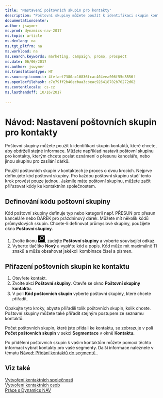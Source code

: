 ```yaml
---
title: "Nastavení poštovních skupin pro kontakty"
description: "Poštovní skupiny můžete použít k identifikaci skupin kontaktů, které chcete, aby obdrželi stejné informace, například marketingové kampaně a promo akce."
documentationcenter: 
author: jswymer
ms.prod: dynamics-nav-2017
ms.topic: article
ms.devlang: na
ms.tgt_pltfrm: na
ms.workload: na
ms.search.keywords: marketing, campaign, promo, prospect
ms.date: 06/06/2017
ms.author: jswymer
ms.translationtype: HT
ms.sourcegitcommit: 4fefaef7380ac10836fcac404eea006f55d8556f
ms.openlocfilehash: c7e79ff2b40ecbaa3cbeac926418702b70272d62
ms.contentlocale: cs-cz
ms.lasthandoff: 10/16/2017

---
```

# <a name="how-to-set-up-mailing-groups-for-contacts"></a>Návod: Nastavení poštovních skupin pro kontakty
Poštovní skupiny můžete použít k identifikaci skupin kontaktů, které chcete, aby obdrželi stejné informace. Můžete například nastavit poštovní skupinu pro kontakty, kterým chcete poslat oznámení o přesunu kanceláře, nebo jinou skupinu pro zasílání dárků.

Použití poštovních skupin v kontaktech je proces o dvou krocích. Nejprve definujete kód poštovní skupiny. Pro každou poštovní skupinu stačí tento krok provést pouze jednou. Jakmile máte poštovní skupinu, můžete začít přiřazovat kódy ke kontaktním společnostem.

## <a name="to-define-mailing-group-codes"></a>Definování kódu poštovní skupiny
Kód poštovní skupiny definuje typ nebo kategorii např. PŘESUN pro přesun kanceláře nebo DÁREK pro prázdninový dárek. Můžete mít několik kódů průmyslových skupin. Chcete-li definovat průmyslové skupiny, použijete okno **Poštovní skupiny**.

1. Zvolte ikonu ![Vyhledat stránku nebo sestavu](media/ui-search/search_small.png "Ikona Vyhledat stránku nebo sestavu"), zadejte **Poštovní skupiny** a vyberte související odkaz.
2. Vyberte tlačítko **Nový** a vyplňte kód a popis. Kód může mít maximálně 11 znaků a může obsahovat jakékoli kombinace čísel a písmen.

## <a name="AssignMailGroupContact"></a> Přiřazení poštovních skupin ke kontaktu
1. Otevřete kontakt.
2. Zvolte akci **Poštovní skupiny**. Otevře se okno **Poštovní skupiny kontaktu**.
3. V poli **Kód poštovních skupin** vyberte poštovní skupiny, které chcete přiřadit.

Opakujte tyto kroky, abyste přiřadili tolik poštovních skupin, kolik chcete. Poštovní skupiny můžete také přiřadit stejným postupem ze seznamu kontaktů.

Počet poštovních skupin, které jste přidali ke kontaktu, se zobrazuje v poli **Počet poštovních skupin** v sekci **Segmentace** v okně **Kontaktu**.

Po přidělení poštovních skupin k vašim kontaktům můžete pomocí těchto informací vybrat kontakty pro vaše segmenty. Další informace naleznete v tématu [Návod: Přidání kontaktů do segmentů.](marketing-add-contact-segment.md).

## <a name="see-also"></a>Viz také
[Vytvoření kontaktních společností](marketing-create-contact-companies.md)  
[Vytvoření kontaktních osob](marketing-create-contact-persons.md)  
[Práce s Dynamics NAV](ui-work-product.md)

